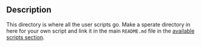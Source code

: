 ## Description
This directory is where all the user scripts go. Make a sperate directory in here for your own script and link it in the main `README.md` file in the [available scripts section](https://github.com/GDSC-RCCIIT/General-Purpose-Scripts#available-scripts-in-our-repository).
